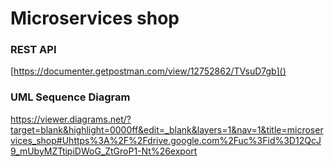 # Microservices shop

### REST API
[https://documenter.getpostman.com/view/12752862/TVsuD7gb]()
### UML Sequence Diagram
https://viewer.diagrams.net/?target=blank&highlight=0000ff&edit=_blank&layers=1&nav=1&title=microservices_shop#Uhttps%3A%2F%2Fdrive.google.com%2Fuc%3Fid%3D12QcJ9_mUbyMZTtipiDWoG_ZtGroP1-Nt%26export
